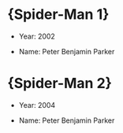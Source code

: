 # {Spider-Man 1}

- Year: 2002

- Name: Peter Benjamin Parker

# {Spider-Man 2}

- Year: 2004

- Name: Peter Benjamin Parker
